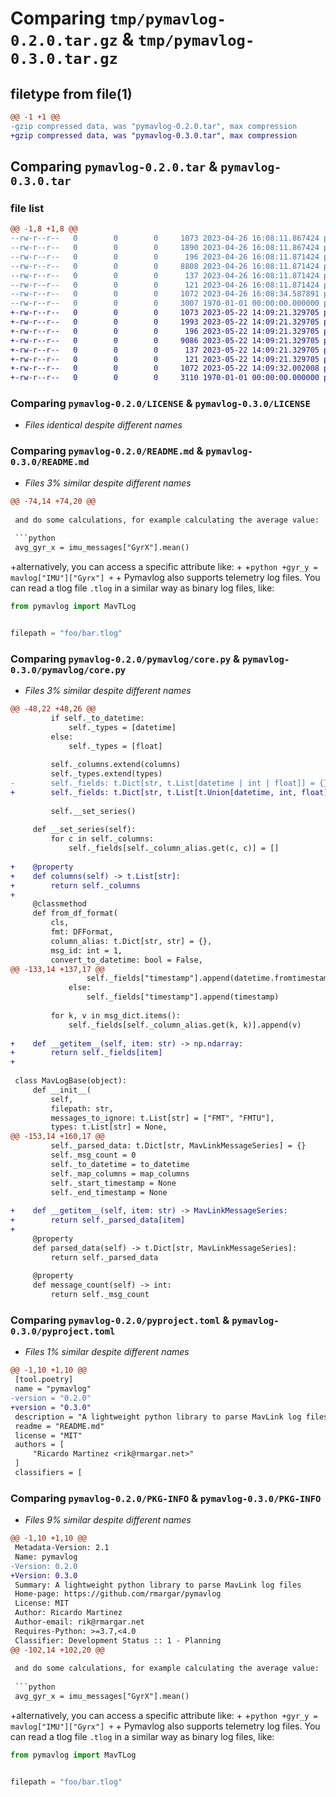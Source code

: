 # Comparing `tmp/pymavlog-0.2.0.tar.gz` & `tmp/pymavlog-0.3.0.tar.gz`

## filetype from file(1)

```diff
@@ -1 +1 @@
-gzip compressed data, was "pymavlog-0.2.0.tar", max compression
+gzip compressed data, was "pymavlog-0.3.0.tar", max compression
```

## Comparing `pymavlog-0.2.0.tar` & `pymavlog-0.3.0.tar`

### file list

```diff
@@ -1,8 +1,8 @@
--rw-r--r--   0        0        0     1073 2023-04-26 16:08:11.867424 pymavlog-0.2.0/LICENSE
--rw-r--r--   0        0        0     1890 2023-04-26 16:08:11.867424 pymavlog-0.2.0/README.md
--rw-r--r--   0        0        0      196 2023-04-26 16:08:11.871424 pymavlog-0.2.0/pymavlog/__init__.py
--rw-r--r--   0        0        0     8808 2023-04-26 16:08:11.871424 pymavlog-0.2.0/pymavlog/core.py
--rw-r--r--   0        0        0      137 2023-04-26 16:08:11.871424 pymavlog-0.2.0/pymavlog/errors.py
--rw-r--r--   0        0        0      121 2023-04-26 16:08:11.871424 pymavlog-0.2.0/pymavlog/helpers.py
--rw-r--r--   0        0        0     1072 2023-04-26 16:08:34.587891 pymavlog-0.2.0/pyproject.toml
--rw-r--r--   0        0        0     3007 1970-01-01 00:00:00.000000 pymavlog-0.2.0/PKG-INFO
+-rw-r--r--   0        0        0     1073 2023-05-22 14:09:21.329705 pymavlog-0.3.0/LICENSE
+-rw-r--r--   0        0        0     1993 2023-05-22 14:09:21.329705 pymavlog-0.3.0/README.md
+-rw-r--r--   0        0        0      196 2023-05-22 14:09:21.329705 pymavlog-0.3.0/pymavlog/__init__.py
+-rw-r--r--   0        0        0     9086 2023-05-22 14:09:21.329705 pymavlog-0.3.0/pymavlog/core.py
+-rw-r--r--   0        0        0      137 2023-05-22 14:09:21.329705 pymavlog-0.3.0/pymavlog/errors.py
+-rw-r--r--   0        0        0      121 2023-05-22 14:09:21.329705 pymavlog-0.3.0/pymavlog/helpers.py
+-rw-r--r--   0        0        0     1072 2023-05-22 14:09:32.002008 pymavlog-0.3.0/pyproject.toml
+-rw-r--r--   0        0        0     3110 1970-01-01 00:00:00.000000 pymavlog-0.3.0/PKG-INFO
```

### Comparing `pymavlog-0.2.0/LICENSE` & `pymavlog-0.3.0/LICENSE`

 * *Files identical despite different names*

### Comparing `pymavlog-0.2.0/README.md` & `pymavlog-0.3.0/README.md`

 * *Files 3% similar despite different names*

```diff
@@ -74,14 +74,20 @@
 
 and do some calculations, for example calculating the average value:
 
 ```python
 avg_gyr_x = imu_messages["GyrX"].mean()
 ```
 
+alternatively, you can access a specific attribute like:
+
+```python
+gyr_y = mavlog["IMU"]["Gyrx"]
+```
+
 Pymavlog also supports telemetry log files. You can read a tlog file `.tlog` in a similar way as binary log files, like:
 
 ```python
 from pymavlog import MavTLog
 
 
 filepath = "foo/bar.tlog"
```

### Comparing `pymavlog-0.2.0/pymavlog/core.py` & `pymavlog-0.3.0/pymavlog/core.py`

 * *Files 3% similar despite different names*

```diff
@@ -48,22 +48,26 @@
         if self._to_datetime:
             self._types = [datetime]
         else:
             self._types = [float]
 
         self._columns.extend(columns)
         self._types.extend(types)
-        self._fields: t.Dict[str, t.List[datetime | int | float]] = {}
+        self._fields: t.Dict[str, t.List[t.Union[datetime, int, float]]] = {}
 
         self.__set_series()
 
     def __set_series(self):
         for c in self._columns:
             self._fields[self._column_alias.get(c, c)] = []
 
+    @property
+    def columns(self) -> t.List[str]:
+        return self._columns
+
     @classmethod
     def from_df_format(
         cls,
         fmt: DFFormat,
         column_alias: t.Dict[str, str] = {},
         msg_id: int = 1,
         convert_to_datetime: bool = False,
@@ -133,14 +137,17 @@
                 self._fields["timestamp"].append(datetime.fromtimestamp(timestamp))
             else:
                 self._fields["timestamp"].append(timestamp)
 
         for k, v in msg_dict.items():
             self._fields[self._column_alias.get(k, k)].append(v)
 
+    def __getitem__(self, item: str) -> np.ndarray:
+        return self._fields[item]
+
 
 class MavLogBase(object):
     def __init__(
         self,
         filepath: str,
         messages_to_ignore: t.List[str] = ["FMT", "FMTU"],
         types: t.List[str] = None,
@@ -153,14 +160,17 @@
         self._parsed_data: t.Dict[str, MavLinkMessageSeries] = {}
         self._msg_count = 0
         self._to_datetime = to_datetime
         self._map_columns = map_columns
         self._start_timestamp = None
         self._end_timestamp = None
 
+    def __getitem__(self, item: str) -> MavLinkMessageSeries:
+        return self._parsed_data[item]
+
     @property
     def parsed_data(self) -> t.Dict[str, MavLinkMessageSeries]:
         return self._parsed_data
 
     @property
     def message_count(self) -> int:
         return self._msg_count
```

### Comparing `pymavlog-0.2.0/pyproject.toml` & `pymavlog-0.3.0/pyproject.toml`

 * *Files 1% similar despite different names*

```diff
@@ -1,10 +1,10 @@
 [tool.poetry]
 name = "pymavlog"
-version = "0.2.0"
+version = "0.3.0"
 description = "A lightweight python library to parse MavLink log files"
 readme = "README.md"
 license = "MIT"
 authors = [
     "Ricardo Martinez <rik@rmargar.net>"
 ]
 classifiers = [
```

### Comparing `pymavlog-0.2.0/PKG-INFO` & `pymavlog-0.3.0/PKG-INFO`

 * *Files 9% similar despite different names*

```diff
@@ -1,10 +1,10 @@
 Metadata-Version: 2.1
 Name: pymavlog
-Version: 0.2.0
+Version: 0.3.0
 Summary: A lightweight python library to parse MavLink log files
 Home-page: https://github.com/rmargar/pymavlog
 License: MIT
 Author: Ricardo Martinez
 Author-email: rik@rmargar.net
 Requires-Python: >=3.7,<4.0
 Classifier: Development Status :: 1 - Planning
@@ -102,14 +102,20 @@
 
 and do some calculations, for example calculating the average value:
 
 ```python
 avg_gyr_x = imu_messages["GyrX"].mean()
 ```
 
+alternatively, you can access a specific attribute like:
+
+```python
+gyr_y = mavlog["IMU"]["Gyrx"]
+```
+
 Pymavlog also supports telemetry log files. You can read a tlog file `.tlog` in a similar way as binary log files, like:
 
 ```python
 from pymavlog import MavTLog
 
 
 filepath = "foo/bar.tlog"
```

